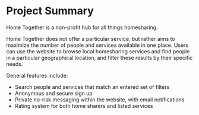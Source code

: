 # Project Summary
Home Together is a non-profit hub for all things homesharing.

Home Together does not offer a particular service, but rather aims to maximize the number of people and services available in one place. Users can use the website to browse local homesharing services and find people in a particular geographical location, and filter these results by their specific needs.

General features include:
 - Search people and services that match an entered set of filters
 - Anonymous and secure sign up
 - Private no-risk messaging within the website, with email notifications
 - Rating system for both home sharers and listed services
